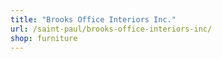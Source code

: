 ```yaml
---
title: "Brooks Office Interiors Inc."
url: /saint-paul/brooks-office-interiors-inc/
shop: furniture
---
```

